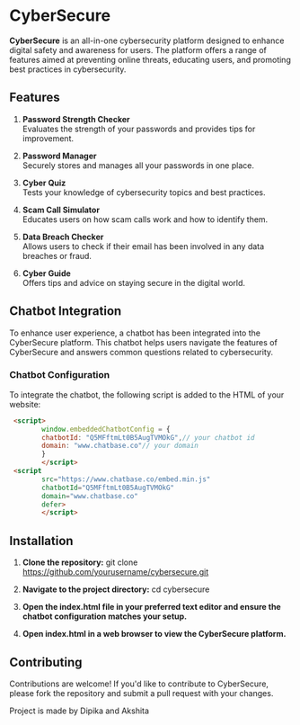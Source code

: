 
# CyberSecure

**CyberSecure** is an all-in-one cybersecurity platform designed to enhance digital safety and awareness for users. The platform offers a range of features aimed at preventing online threats, educating users, and promoting best practices in cybersecurity.

## Features

1. **Password Strength Checker**  
   Evaluates the strength of your passwords and provides tips for improvement.

2. **Password Manager**  
   Securely stores and manages all your passwords in one place.

3. **Cyber Quiz**  
   Tests your knowledge of cybersecurity topics and best practices.

4. **Scam Call Simulator**  
   Educates users on how scam calls work and how to identify them.

5. **Data Breach Checker**  
   Allows users to check if their email has been involved in any data breaches or fraud.

6. **Cyber Guide**  
   Offers tips and advice on staying secure in the digital world.

## Chatbot Integration

To enhance user experience, a chatbot has been integrated into the CyberSecure platform. This chatbot helps users navigate the features of CyberSecure and answers common questions related to cybersecurity.

### Chatbot Configuration

To integrate the chatbot, the following script is added to the HTML of your website:

```html
 <script>
        window.embeddedChatbotConfig = {
        chatbotId: "Q5MFftmLt0B5AugTVMOkG",// your chatbot id
        domain: "www.chatbase.co"// your domain
        }
        </script>
 <script
        src="https://www.chatbase.co/embed.min.js"
        chatbotId="Q5MFftmLt0B5AugTVMOkG"
        domain="www.chatbase.co"
        defer>
        </script>
```

## Installation

1. **Clone the repository:**
git clone https://github.com/yourusername/cybersecure.git

2. **Navigate to the project directory:**
cd cybersecure

3. **Open the index.html file in your preferred text editor and ensure the chatbot configuration matches your setup.**

4. **Open index.html in a web browser to view the CyberSecure platform.**

## Contributing

Contributions are welcome! If you'd like to contribute to CyberSecure, please fork the repository and submit a pull request with your changes.

Project is made by Dipika and Akshita


